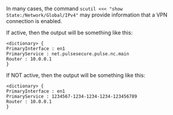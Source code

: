 
In many cases, the command `scutil <<< "show State:/Network/Global/IPv4"` may provide information that a VPN connection is enabled.

If active, then the output will be something like this:

`<dictionary> {`<br />
  `PrimaryInterface : en1` <br />
  `PrimaryService : net.pulsesecure.pulse.nc.main` <br />
  `Router : 10.0.0.1` <br />
`}` <br />

If NOT active, then the output will be something like this:

`<dictionary> {` <br />
  `PrimaryInterface : en1` <br />
  `PrimaryService : 1234567-1234-1234-1234-123456789` <br />
  `Router : 10.0.0.1` <br />
`}` <br />
